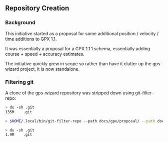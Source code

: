 ## Repository Creation

### Background

This initiative started as a proposal for some additional position / velocity / time additions to GPX 1.1.

It was essentially a proposal for a GPX 1.1.1 schema, essentially adding course + speed + accuracy estimates.

The initiative quickly grew in scope so rather than have it clutter up the gps-wizard project, it is now standalone.



### Filtering git

A clone of the gps-wizard repository was stripped down using git-filter-repo:

```sh
> du -sh .git
135M    .git

> $HOME/.local/bin/git-filter-repo --path docs/gpx/proposal/ --path docs/xmlschemas/ --path docs/gpx/extensions.md --path docs/apis

> du -sh .git
1.9M    .git
```
